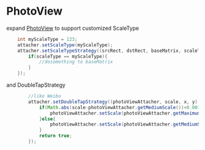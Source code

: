 # PhotoView
expand [PhotoView](https://github.com/chrisbanes/PhotoView) to support customized ScaleType

```java
    int myScaleType = 123;
    attacher.setScaleType(myScaleType);
    attacher.setScaleTypeStrategy((srcRect, dstRect, baseMatrix, scaleType) -> {
        if(scaleType == myScaleType){
            //dosomething to baseMatrix
        }
    });
```

and DoubleTapStrategy

```java
        //like Weibo
        attacher.setDoubleTapStrategy((photoViewAttacher, scale, x, y) -> {
            if(Math.abs(scale-photoViewAttacher.getMediumScale())<0.001f){
                photoViewAttacher.setScale(photoViewAttacher.getMaximumScale(),x,y,true);
            }else{
                photoViewAttacher.setScale(photoViewAttacher.getMediumScale(),x,y,true);
            }
            return true;
        });
```
